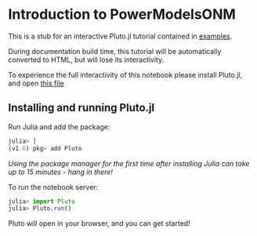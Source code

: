 # Introduction to PowerModelsONM

This is a stub for an interactive Pluto.jl tutorial contained in [examples](https://github.com/lanl-ansi/PowerModelsONM.jl/tree/master/examples).

During documentation build time, this tutorial will be automatically converted to HTML, but will lose its interactivity.

To experience the full interactivity of this notebook please install Pluto.jl, and open [this file](https://github.com/lanl-ansi/PowerModelsONM.jl/tree/master/examples/Beginners%20Guide.jl)

## Installing and running Pluto.jl

Run Julia and add the package:

```julia
julia> ]
(v1.6) pkg> add Pluto
```

_Using the package manager for the first time after installing Julia can take up to 15 minutes - hang in there!_

To run the notebook server:

```julia
julia> import Pluto
julia> Pluto.run()
```

Pluto will open in your browser, and you can get started!
